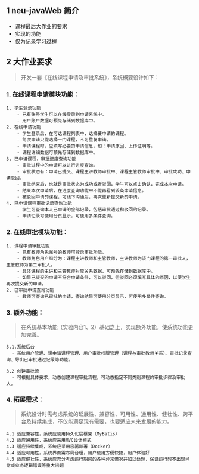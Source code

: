 ## 1 neu-javaWeb 简介

- 课程最后大作业的要求
- 实现的功能
- 仅为记录学习过程

## 2 大作业要求

> 开发一套《在线课程申请及审批系统》，系统概要设计如下：
### 1. 在线课程申请模块功能： 
    1. 学生登录功能  
        - 已有账号学生可以在线登录到申请系统中。
        - 用户账户数据可预先存储到数据库中。  
    2. 在线申请功能
        - 学生登录后，在可选课程列表中，选择要申请的课程。
        - 每次申请只能选择一门课程，不可重复申请。
        - 申请课程时，应填写必要的申请信息，如：申请原因、上传证明等。
        - 课程详细数据可预先存储到数据库中。  
    3. 已申请课程，审批进度查询功能
        - 审批过程中的申请可以进行进度查询。
        - 审批状态有：申请已提交、课程主讲教师审批中、课程主管教师审批中、审批成功、申请驳回。
        - 审批结束后，也就是审批状态为成功或者驳回，学生可以点击确认，完成本次申请。
        - 结束本次申请后，在进度查询功能中不能再看到该条申请信息。
        - 被驳回申请的课程，可线下沟通后，再次重新提交新的申请。  
    4. 已申请课程审批记录查询功能
        - 学生可查询本人已申请的全部记录，包括审批通过和驳回的记录。
        - 申请记录可使用分页显示，可使用多条件查询。   
### 2. 在线审批模块功能：
    1. 课程申请审批功能
        - 已有教师角色账号的教师可登录审批功能。
        - 教师角色用户细分为：课程主讲教师和主管教师，主讲教师为该门课程的第一审批人，主管教师为第二审批人。
        - 具体课程的主讲和主管教师对应关系数据，可预先存储到数据库中。
        - 如果已提交的申请不符合申请条件，可以驳回，但驳回必须填写具体的原因，以便学生再次提交新的申请。
    2. 已审批申请查询功能
        - 教师可查询已审批的申请，查询结果可使用分页显示，可使用多条件查询。
### 3. 额外功能：  
> 在系统基本功能（实验内容1、2）基础之上，实现额外功能，使系统功能更加完善。  
    
    3.1.系统后台
      - 系统用户管理、课申请课程管理、用户审批权限管理（课程与审批教师关系）、审批记录查询、导出已审批通过记录等功能。
   
    3.2 创建审批流
      - 可根据具体要求，动态创建课程审批流程，可动态指定不同类别课程的审批步骤及审批人。
### 4. 拓展需求：
> 系统设计时需考虑系统的延展性、兼容性、可用性、通用性、健壮性、跨平台及持续集成，不仅能满足现有需要，也要适应未来发展的能力。
      
    4.1 适应兼容性，系统应使用持久化层框架（MyBatis）  
    4.2 适应通用性，系统应采用MVC设计模式  
    4.3 适应持续集成，系统应采用容器部署（Docker）  
    4.4 适应可用性，系统界面需布局合理，用户使用方便快捷，用户体验好  
    4.5 适应健壮性，系统应充分考虑运行期间的各种异常情况并加以处理，保证运行时不出现异常或业务逻辑错误等重大问题
